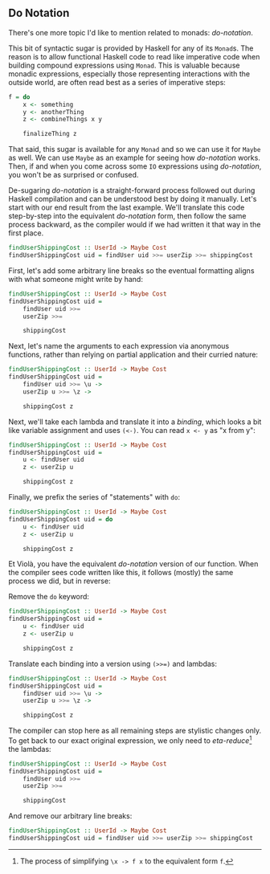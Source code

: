 ## Do Notation

There's one more topic I'd like to mention related to monads: *do-notation*.

This bit of syntactic sugar is provided by Haskell for any of its `Monad`s. The
reason is to allow functional Haskell code to read like imperative code when
building compound expressions using `Monad`. This is valuable because monadic
expressions, especially those representing interactions with the outside world,
are often read best as a series of imperative steps:

```haskell
f = do
    x <- something
    y <- anotherThing
    z <- combineThings x y

    finalizeThing z
```

That said, this sugar is available for any `Monad` and so we can use it for
`Maybe` as well. We can use `Maybe` as an example for seeing how *do-notation*
works. Then, if and when you come across some `IO` expressions using
*do-notation*, you won't be as surprised or confused.

De-sugaring *do-notation* is a straight-forward process followed out during
Haskell compilation and can be understood best by doing it manually. Let's start
with our end result from the last example. We'll translate this code
step-by-step into the equivalent *do-notation* form, then follow the same
process backward, as the compiler would if we had written it that way in the
first place.

```haskell
findUserShippingCost :: UserId -> Maybe Cost
findUserShippingCost uid = findUser uid >>= userZip >>= shippingCost
```

First, let's add some arbitrary line breaks so the eventual formatting aligns
with what someone might write by hand:

```haskell
findUserShippingCost :: UserId -> Maybe Cost
findUserShippingCost uid =
    findUser uid >>=
    userZip >>=

    shippingCost
```

Next, let's name the arguments to each expression via anonymous functions,
rather than relying on partial application and their curried nature:

```haskell
findUserShippingCost :: UserId -> Maybe Cost
findUserShippingCost uid =
    findUser uid >>= \u ->
    userZip u >>= \z ->

    shippingCost z
```

Next, we'll take each lambda and translate it into a *binding*, which looks a
bit like variable assignment and uses `(<-)`. You can read `x <- y` as "x from
y":

```haskell
findUserShippingCost :: UserId -> Maybe Cost
findUserShippingCost uid =
    u <- findUser uid
    z <- userZip u

    shippingCost z
```

Finally, we prefix the series of "statements" with `do`:

```haskell
findUserShippingCost :: UserId -> Maybe Cost
findUserShippingCost uid = do
    u <- findUser uid
    z <- userZip u

    shippingCost z
```

Et Violà, you have the equivalent *do-notation* version of our function. When
the compiler sees code written like this, it follows (mostly) the same process
we did, but in reverse:

Remove the `do` keyword:

```haskell
findUserShippingCost :: UserId -> Maybe Cost
findUserShippingCost uid =
    u <- findUser uid
    z <- userZip u

    shippingCost z
```

Translate each binding into a version using `(>>=)` and lambdas:

```haskell
findUserShippingCost :: UserId -> Maybe Cost
findUserShippingCost uid =
    findUser uid >>= \u ->
    userZip u >>= \z ->

    shippingCost z
```

The compiler can stop here as all remaining steps are stylistic changes only. To
get back to our exact original expression, we only need to
*eta-reduce*[^eta-reduce] the lambdas:

```haskell
findUserShippingCost :: UserId -> Maybe Cost
findUserShippingCost uid =
    findUser uid >>=
    userZip >>=

    shippingCost
```

And remove our arbitrary line breaks:


```haskell
findUserShippingCost :: UserId -> Maybe Cost
findUserShippingCost uid = findUser uid >>= userZip >>= shippingCost
```

[^eta-reduce]: The process of simplifying `\x -> f x` to the equivalent form `f`.
